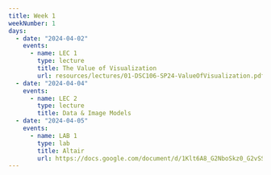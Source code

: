 ```yaml
---
title: Week 1
weekNumber: 1
days:
  - date: "2024-04-02"
    events:
      - name: LEC 1
        type: lecture
        title: The Value of Visualization
        url: resources/lectures/01-DSC106-SP24-ValueOfVisualization.pdf
  - date: "2024-04-04"
    events:
      - name: LEC 2
        type: lecture
        title: Data & Image Models
  - date: "2024-04-05"
    events:
      - name: LAB 1
        type: lab
        title: Altair
        url: https://docs.google.com/document/d/1Klt6A8_G2NboSkz0_G2vSSBA8BxXrAB8OnM68tyGcJw/edit?usp=sharing
---
```

